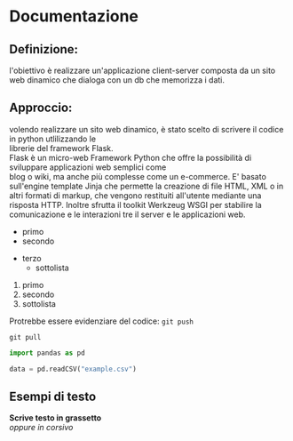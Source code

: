# Documentazione  
## Definizione:  
l'obiettivo è realizzare un'applicazione client-server composta da un sito web dinamico che dialoga con un db che memorizza i dati.  
## Approccio:  
volendo realizzare un sito web dinamico, è stato scelto di scrivere il codice in python utlilizzando le  
librerie del framework Flask.  
Flask è un micro-web Framework Python che offre la possibilità di sviluppare applicazioni web semplici come  
blog o wiki, ma anche più complesse come un e-commerce. E' basato sull'engine template Jinja che  permette la creazione di file HTML, XML o in altri formati di markup, che vengono restituiti   all'utente mediante una risposta HTTP. Inoltre sfrutta il toolkit Werkzeug WSGI per stabilire la comunicazione e le interazioni tre il server e le applicazioni web.  

 - primo
 - secondo
 * terzo
   - sottolista

 1. primo
 2. secondo
   1. sottolista

Protrebbe essere evidenziare del codice: `git push`   
```
git pull
```

```python
import pandas as pd

data = pd.readCSV("example.csv")
```

## Esempi di testo

**Scrive testo in grassetto**  
*oppure in corsivo*

